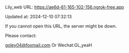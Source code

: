 Lily_web URL: https://ae6d-61-165-102-156.ngrok-free.app

Updated at: 2024-12-10 07:32:13

If you cannot open this URL, the server might be down.

Please contact: 

goley04@foxmail.com Or Wechat:GL_yeaH